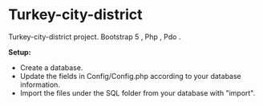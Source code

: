 # Turkey-city-district
Turkey-city-district project. Bootstrap 5 , Php , Pdo .

**Setup:**
- Create a database.
- Update the fields in Config/Config.php according to your database information.
- Import the files under the SQL folder from your database with "import".

